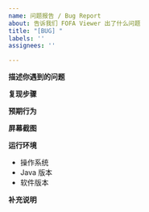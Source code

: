```yaml
---
name: 问题报告 / Bug Report
about: 告诉我们 FOFA Viewer 出了什么问题
title: "[BUG] "
labels: ''
assignees: ''

---
```


**描述你遇到的问题**
<!-- 清晰、准确地描述你遇到了什么问题。 -->

**复现步骤**
<!-- 出现问题前进行的操作：
1. 使用...功能
2. 输入了...
3. 出现了...问题
-->

**预期行为**
<!-- 描述你预期的正确行为 -->

**屏幕截图**
<!-- 最好提供出现问题时的截图。 -->

**运行环境**
 - 操作系统 
   <!-- (例. Windows 10 21H1) -->
 - Java 版本 
   <!-- (`java -version`) (例. `java version "17.0.1" 2021-10-19 LTS`) -->
 - 软件版本 
   <!-- (例. 1.1.4_JDK8) -->

**补充说明**
<!-- 其他相关内容，如配置文件和Stacktrace -->
